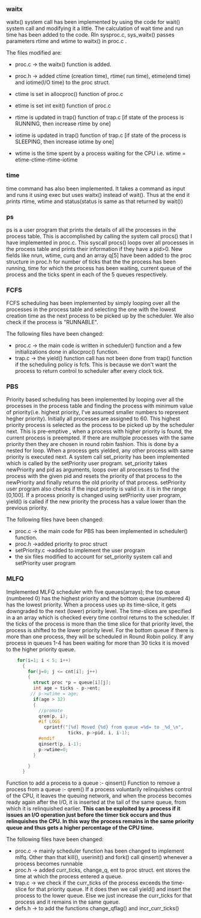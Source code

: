 
### waitx
waitx() system call has been implemented by using the code for wait() system call and modifying it a little. The calculation of wait time and run time has been added to the code. RIn sysproc.c, sys_waitx() passes parameters rtime and wtime to waitx() in proc.c .

The files modified are:
- proc.c 	-> the waitx() function is added.
- proc.h 	-> added ctime (creation time), rtime( run time), etime(end time) and iotime(I/O time) to the proc struct.

- ctime is set in allocproc() function of proc.c
- etime is set  int exit() function of proc.c 
- rtime is updated in trap() function of trap.c [if state of the process is RUNNING, then increase rtime by one]
- iotime is updated in trap() function of trap.c [if state of the process is SLEEPING, then increase iotime by one]
- wtime is the time spent by a process waiting for the CPU i.e. wtime = etime-ctime-rtime-iotime

### time
time command has also been implemented. It takes a command as input and runs it using exec but uses waitx() instead of wait(). Thus at the end it prints rtime, wtime and status(status is same as that returned by wait())

### ps
ps is a user program that prints the details of all the processes in the process table. This is accomplished by calling the system call procs() that I have implemented in proc.c. This syscall procs() loops over all processes in the process table and prints their information if they have a pid>0. 
New fields like nrun, wtime, curq and an array q[5] have been added to the proc structure in proc.h for number of ticks that the the process has been running, time for which the process has been waiting, current queue of the process and the ticks spent in each of the 5 queues respectively.


### FCFS

FCFS scheduling has been implemented by simply looping over all the processes in the process table and selecting the one with the lowest creation time as the next process to be picked up by the scheduler. We also check if the process is "RUNNABLE".

The following files have been changed:
- proc.c 	-> the main code is written in scheduler() function and a few initializations done in allocproc() function.
- trap.c 	-> the yield() function call has not been done from trap() function if the scheduling policy is fcfs. This is because we don't want the process to return control to scheduler after every clock tick.


### PBS

Priority based scheduling has been implemented by looping over all the processes in the process table and finding the process with minimum value of priority(i.e. highest priority, I've assumed smaller numbers to represent hegher priority). Initially all processes are assigned to 60. This highest priority process is selected as the process to be picked up by the scheduler next. This is pre-emptive , when a process with higher priority is found, the current process is preempted. If there are multiple processes with the same priority then they are chosen in round robin fashion. This is done by a nested for loop. When a process gets yielded, any other process with same priority is executed next.
A system call set_priority has been implemented which is called by the setPriority user program. set_priority takes newPriority and pid as arguments, loops over all processes to find the process with the given pid and resets the priority of that process to the newPriority and finally returns the old priority of that process. setPriority user program also checks if the input priority is valid i.e. it is in the range [0,100]. 
If a process priority is changed using setPriority user program, yield() is called if the new priority the process has a value lower than the previous priority.

The following files have been changed:
- proc.c 			-> the main code for PBS has been implemented in scheduler() function.
- proc.h 			->added priority to proc struct
- setPriority.c 	->added to implement the user program
- the six files modified to account for set_priority system call and setPriority user program 


### MLFQ

Implemented MLFQ scheduler with five queues(arrays); the top queue (numbered 0) has the highest priority and the bottom queue (numbered 4) has the lowest priority. When a process uses up its time-slice, it gets downgraded to the next (lower) priority level. The time-slices are specified in a an array which is checked every time control returns to the scheduler. If the ticks of the process is more than the time slice for that priority level, the process is shifted to the lower priority level. For the bottom queue if there is more than one process, they will be scheduled in Round Robin policy. If any process in queues 1-4 has been waiting for more than 30 ticks it is moved to the higher priority queue.
```c
	for(i=1; i < 5; i++)
      {
        for(j=0; j <= cnt[i]; j++)
        {
          struct proc *p = queue[i][j];
          int age = ticks - p->ent;
         // p->wtime = age;
          if(age > 32)
          {
            //promote
            qrem(p, i);
            #if LOGS
              cprintf("[%d] Moved {%d} from queue =%d= to _%d_\n",
                       ticks, p->pid, i, i-1);
            #endif
            qinsert(p, i-1);
            p->wtime=0;
          }

        }
      }
```
Function to add a process to a queue :- qinsert()
Function to remove a process from a queue :- qrem()
If a process voluntarily relinquishes control of the CPU, it leaves the queuing
network, and when the process becomes ready again after the I/O, it is inserted
at the tail of the same queue, from which it is relinquished earlier. **This can be exploited by a process if it issues an I/O operation just before the timer tick occurs and thus relinquishes the CPU. In this way the process remains in the same priority queue and thus gets a higher percentage of the CPU time.**

The following files have been changed:
- proc.c 	-> mainly scheduler function has been changed to implement mlfq. Other than that kill(), userinit() and fork() call qinsert() whenever a process becomes runnable
- proc.h 	-> added curr_ticks, change_q, ent to proc struct. ent stores the time at which the process entered a queue.
- trap.c 	-> we check if the curr_ticks of the process exceeds the time-slice for that priority queue. If it does then we call yield() and insert the process to the lower queue. Else we just increase the curr_ticks for that process and it remains in the same queue.
- defs.h 	-> to add the functions change_qflag() and incr_curr_ticks()
